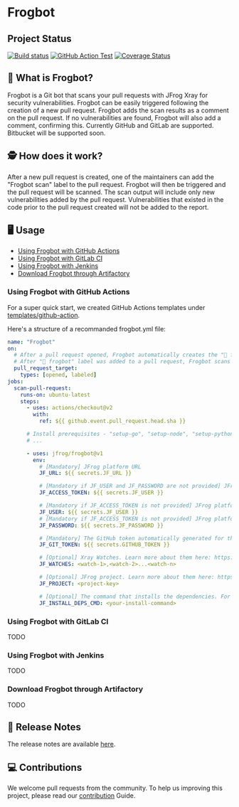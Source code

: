 # Frogbot

## Project Status

[![Build status](https://github.com/jfrog/frogbot/actions/workflows/test.yml/badge.svg)](https://github.com/jfrog/frogbot/actions/workflows/test.yml) [![GitHub Action Test](https://github.com/jfrog/frogbot/actions/workflows/action-test.yml/badge.svg)](https://github.com/jfrog/frogbot/actions/workflows/action-test.yml)
[![Coverage Status](https://coveralls.io/repos/github/jfrog/frogbot/badge.svg?branch=dev)](https://coveralls.io/github/jfrog/frogbot?branch=dev)

## 🤖 What is Frogbot?

Frogbot is a Git bot that scans your pull requests with JFrog Xray for security vulnerabilities. Frogbot can be easily triggered following the creation of a new pull request. Frogbot adds the scan results as a comment on the pull request. If no vulnerabilities are found, Frogbot will also add a comment, confirming this. Currently GitHub and GitLab are supported. Bitbucket will be supported soon.

## 🕵 How does it work?

After a new pull request is created, one of the maintainers can add the "Frogbot scan" label to the pull request. Frogbot will then be triggered and the pull request will be scanned. The scan output will include only new vulnerabilities added by the pull request. Vulnerabilities that existed in the code prior to the pull request created will not be added to the report.

## 🖥️ Usage

- [Using Frogbot with GitHub Actions](#using-frogbot-with-github-actions)
- [Using Frogbot with GitLab CI](#using-frogbot-with-gitlab-ci)
- [Using Frogbot with Jenkins](#using-frogbot-with-jenkins)
- [Download Frogbot through Artifactory](#download-frogbot-through-artifactory)

### Using Frogbot with GitHub Actions

For a super quick start, we created GitHub Actions templates under [templates/github-action](templates/github-actions/).

Here's a structure of a recommanded frogbot.yml file:

```yml
name: "Frogbot"
on:
  # After a pull request opened, Frogbot automatically creates the "🐸 frogbot" label if needed.
  # After "🐸 frogbot" label was added to a pull request, Frogbot scans the pull request.
  pull_request_target:
    types: [opened, labeled]
jobs:
  scan-pull-request:
    runs-on: ubuntu-latest
    steps:
      - uses: actions/checkout@v2
        with:
          ref: ${{ github.event.pull_request.head.sha }}

      # Install prerequisites - "setup-go", "setup-node", "setup-python", etc.
      # ...

      - uses: jfrog/frogbot@v1
        env:
          # [Mandatory] JFrog platform URL
          JF_URL: ${{ secrets.JF_URL }}

          # [Mandatory if JF_USER and JF_PASSWORD are not provided] JFrog access token with 'read' permissions on Xray service
          JF_ACCESS_TOKEN: ${{ secrets.JF_USER }}

          # [Mandatory if JF_ACCESS_TOKEN is not provided] JFrog platform username
          JF_USER: ${{ secrets.JF_USER }}
          # [Mandatory if JF_ACCESS_TOKEN is not provided] JFrog platform password
          JF_PASSWORD: ${{ secrets.JF_PASSWORD }}

          # [Mandatory] The GitHub token automatically generated for the job
          JF_GIT_TOKEN: ${{ secrets.GITHUB_TOKEN }}

          # [Optional] Xray Watches. Learn more about them here: https://www.jfrog.com/confluence/display/JFROG/Configuring+Xray+Watches
          JF_WATCHES: <watch-1>,<watch-2>...<watch-n>

          # [Optional] JFrog project. Learn more about them here: https://www.jfrog.com/confluence/display/JFROG/Projects
          JF_PROJECT: <project-key>

          # [Optional] The command that installs the dependencies. For example - "npm i", "nuget restore", "dotnet restore", "pip install", etc.
          JF_INSTALL_DEPS_CMD: <your-install-command>
```

### Using Frogbot with GitLab CI

TODO

### Using Frogbot with Jenkins

TODO

### Download Frogbot through Artifactory

TODO

## 📝 Release Notes

The release notes are available [here](RELEASE.md#release-notes).

## 💻 Contributions

We welcome pull requests from the community. To help us improving this project, please read our [contribution](./CONTRIBUTING.md#-guidelines) Guide.
